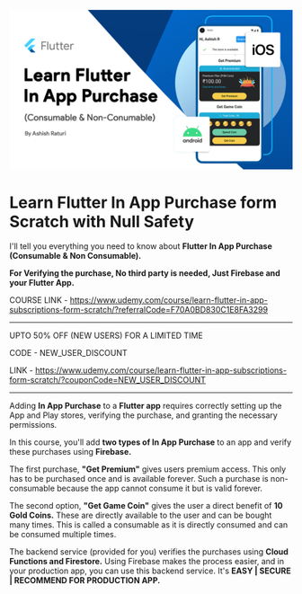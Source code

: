 ![Showcaes View - Simform LLC.](https://github.com/Ashish-Raturi/images/blob/master/Cover_Page.jpg)


# Learn Flutter In App Purchase form Scratch with Null Safety
I'll tell you everything you need to know about **Flutter In App Purchase (Consumable & Non Consumable).**

**For Verifying the purchase, No third party is needed, Just Firebase and your Flutter App.**

COURSE LINK - https://www.udemy.com/course/learn-flutter-in-app-subscriptions-form-scratch/?referralCode=F70A0BD830C1E8FA3299

--------------------------------------------------------------

UPTO 50% OFF (NEW USERS) FOR A LIMITED TIME

CODE - NEW_USER_DISCOUNT

LINK - https://www.udemy.com/course/learn-flutter-in-app-subscriptions-form-scratch/?couponCode=NEW_USER_DISCOUNT

--------------------------------------------------------------


Adding **In App Purchase** to a **Flutter app** requires correctly setting up the App and Play stores, verifying the purchase, and granting the necessary permissions.

In this course, you'll add **two types of In App Purchase** to an app and verify these purchases using **Firebase.**

The first purchase, **"Get Premium"** gives users premium access. This only has to be purchased once and is available forever. Such a purchase is non-consumable because the app cannot consume it but is valid forever.

The second option, **"Get Game Coin"** gives the user a direct benefit of **10 Gold Coins.** These are directly available to the user and can be bought many times. This is called a consumable as it is directly consumed and can be consumed multiple times.

The backend service (provided for you) verifies the purchases using **Cloud Functions and Firestore.** Using Firebase makes the process easier, and in your production app, you can use this backend service. It's **EASY | SECURE | RECOMMEND FOR PRODUCTION APP.**

